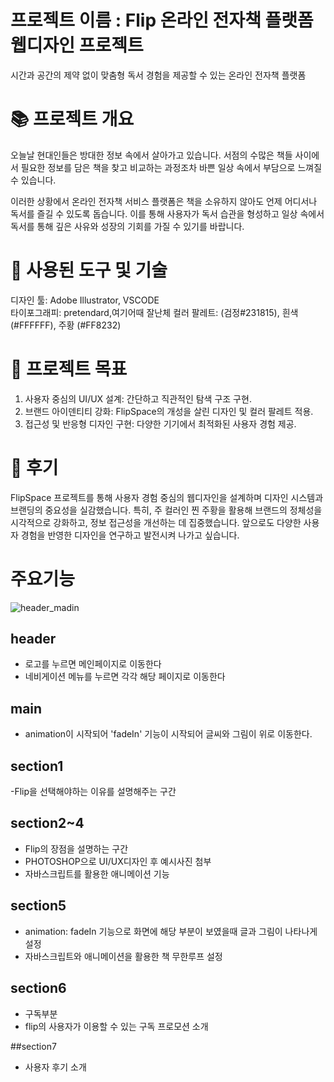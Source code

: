# 프로젝트 이름 : Flip 온라인 전자책 플랫폼 웹디자인 프로젝트
시간과 공간의 제약 없이 맞춤형 독서 경험을 제공할 수 있는 온라인 전자책 플랫폼

# 📚 프로젝트 개요
오늘날 현대인들은 방대한 정보 속에서 살아가고 있습니다. 서점의 수많은 책들 사이에서 필요한 정보를 담은 책을 찾고 비교하는 과정조차 바쁜 일상 속에서 부담으로 느껴질 수 있습니다. 

이러한 상황에서  온라인 전자책 서비스 플랫폼은 책을 소유하지 않아도 언제 어디서나 독서를 즐길 수 있도록 돕습니다. 이를 통해 사용자가 독서 습관을 형성하고 일상 속에서 독서를 통해 깊은 사유와 성장의 기회를 가질 수 있기를 바랍니다.

# 🔧 사용된 도구 및 기술
디자인 툴: Adobe Illustrator, VSCODE  
타이포그래피: pretendard,여기어때 잘난체
컬러 팔레트: (검정#231815), 흰색(#FFFFFF), 주황 (#FF8232)


# 🎯 프로젝트 목표
1. 사용자 중심의 UI/UX 설계: 간단하고 직관적인 탐색 구조 구현.
2. 브랜드 아이덴티티 강화: FlipSpace의 개성을 살린 디자인 및 컬러 팔레트 적용.
3. 접근성 및 반응형 디자인 구현: 다양한 기기에서 최적화된 사용자 경험 제공.

# 📝 후기
FlipSpace 프로젝트를 통해 사용자 경험 중심의 웹디자인을 설계하며 디자인 시스템과 브랜딩의 중요성을 실감했습니다. 특히, 주 컬러인 찐 주황을 활용해 브랜드의 정체성을 시각적으로 강화하고, 정보 접근성을 개선하는 데 집중했습니다. 앞으로도 다양한 사용자 경험을 반영한 디자인을 연구하고 발전시켜 나가고 싶습니다.


# 주요기능

![header_madin](https://github.com/user-attachments/assets/1fca98a5-322d-4d52-8669-1fa224f3430a)

## header
- 로고를 누르면 메인페이지로 이동한다
- 네비게이션 메뉴를 누르면 각각 해당 페이지로 이동한다

## main
- animation이 시작되어 'fadeIn' 기능이 시작되어 글씨와 그림이 위로 이동한다.

## section1
-Flip을 선택해야하는 이유를 설명해주는 구간 

## section2~4
- Flip의 장점을 설명하는 구간
- PHOTOSHOP으로 UI/UX디자인 후 예시사진 첨부
- 자바스크립트를 활용한 애니메이션 기능 

## section5
-  animation: fadeIn 기능으로 화면에 해당 부분이 보였을때 글과 그림이 나타나게 설정
-  자바스크립트와 애니메이션을 활용한 책 무한루프 설정

## section6
- 구독부분
- flip의 사용자가 이용할 수 있는 구독 프로모션 소개

##section7
- 사용자 후기 소개 
